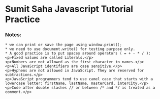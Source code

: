 # Sumit Saha Javascript Tutorial Practice

### Notes: 
    * we can print or save the page using window.print();
    * we need to use document.write() for testing purpose only.
    * A good practice is to put spaces around operators ( = + - * / ):
    <p>Fixed values are called Literals.</p>
    <p>Numbers are not allowed as the first character in names.</p>
    <p>All JavaScript identifiers are case sensitive.</p>
    <p>Hyphens are not allowed in JavaScript. They are reserved for subtractions.</p>
    <p>JavaScript programmers tend to use camel case that starts with a lowercase letter: firstName, lastName, masterCard, interCity.</p>
    <p>Code after double slashes // or between /* and */ is treated as a comment.</p>
    
